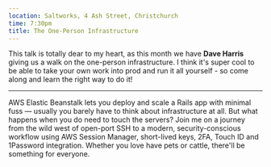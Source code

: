 ```yaml
---
location: Saltworks, 4 Ash Street, Christchurch
time: 7:30pm
title: The One-Person Infrastructure
---
```


This talk is totally dear to my heart, as this month we have **Dave Harris** giving us a walk on the one-person infrastructure. I think it's super cool to be able to take your own work into prod and run it all yourself - so come along and learn the right way to do it!

---------------------

AWS Elastic Beanstalk lets you deploy and scale a Rails app with minimal fuss — usually you barely have to think about infrastructure at all. But what happens when you do need to touch the servers? Join me on a journey from the wild west of open-port SSH to a modern, security-conscious workflow using AWS Session Manager, short-lived keys, 2FA, Touch ID and 1Password integration. Whether you love have pets or cattle, there'll be something for everyone.
